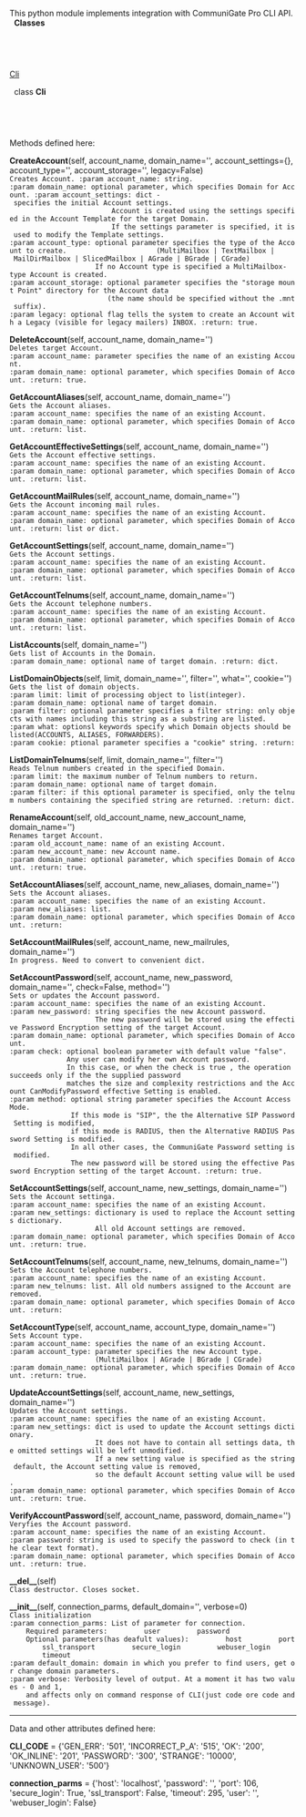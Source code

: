 

This python module implements integration with CommuniGate Pro CLI API.
 
 **Classes**

`      `

 

[Cli](cli.html#Cli)

 
 class **Cli**

`   `

 

Methods defined here:

**CreateAccount**(self, account\_name, domain\_name='', account\_settings={}, account\_type='', account\_storage='', legacy=False)  
`Creates Account. :param account_name: string. :param domain_name: optional parameter, which specifies Domain for Account. :param account_settings: dict - specifies the initial Account settings.                          Account is created using the settings specified in the Account Template for the target Domain.                          If the settings parameter is specified, it is used to modify the Template settings. :param account_type: optional parameter specifies the type of the Account to create.                      (MultiMailbox | TextMailbox | MailDirMailbox | SlicedMailbox | AGrade | BGrade | CGrade)                      If no Account type is specified a MultiMailbox-type Account is created. :param account_storage: optional parameter specifies the "storage mount Point" directory for the Account data                         (the name should be specified without the .mnt suffix). :param legacy: optional flag tells the system to create an Account with a Legacy (visible for legacy mailers) INBOX. :return: true.`

**DeleteAccount**(self, account\_name, domain\_name='')  
`Deletes target Account. :param account_name: parameter specifies the name of an existing Account. :param domain_name: optional parameter, which specifies Domain of Account. :return: true.`

**GetAccountAliases**(self, account\_name, domain\_name='')  
`Gets the Account aliases. :param account_name: specifies the name of an existing Account. :param domain_name: optional parameter, which specifies Domain of Account. :return: list.`

**GetAccountEffectiveSettings**(self, account\_name, domain\_name='')  
`Gets the Account effective settings. :param account_name: specifies the name of an existing Account. :param domain_name: optional parameter, which specifies Domain of Account. :return: list.`

**GetAccountMailRules**(self, account\_name, domain\_name='')  
`Gets the Account incoming mail rules. :param account_name: specifies the name of an existing Account. :param domain_name: optional parameter, which specifies Domain of Account. :return: list or dict.`

**GetAccountSettings**(self, account\_name, domain\_name='')  
`Gets the Account settings. :param account_name: specifies the name of an existing Account. :param domain_name: optional parameter, which specifies Domain of Account. :return: list.`

**GetAccountTelnums**(self, account\_name, domain\_name='')  
`Gets the Account telephone numbers. :param account_name: specifies the name of an existing Account. :param domain_name: optional parameter, which specifies Domain of Account. :return: list.`

**ListAccounts**(self, domain\_name='')  
`Gets list of Accounts in the Domain. :param domain_name: optional name of target domain. :return: dict.`

**ListDomainObjects**(self, limit, domain\_name='', filter='', what='', cookie='')  
`Gets the list of domain objects. :param limit: limit of processing object to list(integer). :param domain_name: optional name of target domain. :param filter: optional parameter specifies a filter string: only objects with names including this string as a substring are listed. :param what: optionsl keywords specify which Domain objects should be listed(ACCOUNTS, ALIASES, FORWARDERS). :param cookie: ptional parameter specifies a "cookie" string. :return:`

**ListDomainTelnums**(self, limit, domain\_name='', filter='')  
`Reads Telnum numbers created in the specified Domain. :param limit: the maximum number of Telnum numbers to return. :param domain_name: optional name of target domain. :param filter: if this optional parameter is specified, only the telnum numbers containing the specified string are returned. :return: dict.`

**RenameAccount**(self, old\_account\_name, new\_account\_name, domain\_name='')  
`Renames target Account. :param old_account_name: name of an existing Account. :param new_account_name: new Account name. :param domain_name: optional parameter, which specifies Domain of Account. :return: true.`

**SetAccountAliases**(self, account\_name, new\_aliases, domain\_name='')  
`Sets the Account aliases. :param account_name: specifies the name of an existing Account. :param new_aliases: list. :param domain_name: optional parameter, which specifies Domain of Account. :return:`

**SetAccountMailRules**(self, account\_name, new\_mailrules, domain\_name='')  
`In progress. Need to convert to convenient dict.`

**SetAccountPassword**(self, account\_name, new\_password, domain\_name='', check=False, method='')  
`Sets or updates the Account password. :param account_name: specifies the name of an existing Account. :param new_password: string specifies the new Account password.                      The new password will be stored using the effective Password Encryption setting of the target Account. :param domain_name: optional parameter, which specifies Domain of Account. :param check: optional boolean parameter with default value "false".               Any user can modify her own Account password.               In this case, or when the check is true , the operation succeeds only if the the supplied password               matches the size and complexity restrictions and the Account CanModifyPassword effective Setting is enabled. :param method: optional string parameter specifies the Account Access Mode.                If this mode is "SIP", the the Alternative SIP Password Setting is modified,                if this mode is RADIUS, then the Alternative RADIUS Password Setting is modified.                In all other cases, the CommuniGate Password setting is modified.                The new password will be stored using the effective Password Encryption setting of the target Account. :return: true.`

**SetAccountSettings**(self, account\_name, new\_settings, domain\_name='')  
`Sets the Account settinga. :param account_name: specifies the name of an existing Account. :param new_settings: dictionary is used to replace the Account settings dictionary.                      All old Account settings are removed. :param domain_name: optional parameter, which specifies Domain of Account. :return: true.`

**SetAccountTelnums**(self, account\_name, new\_telnums, domain\_name='')  
`Sets the Account telephone numbers. :param account_name: specifies the name of an existing Account. :param new_telnums: list. All old numbers assigned to the Account are removed. :param domain_name: optional parameter, which specifies Domain of Account. :return:`

**SetAccountType**(self, account\_name, account\_type, domain\_name='')  
`Sets Account type. :param account_name: specifies the name of an existing Account. :param account_type: parameter specifies the new Account type.                      (MultiMailbox | AGrade | BGrade | CGrade) :param domain_name: optional parameter, which specifies Domain of Account. :return: true.`

**UpdateAccountSettings**(self, account\_name, new\_settings, domain\_name='')  
`Updates the Account settings. :param account_name: specifies the name of an existing Account. :param new_settings: dict is used to update the Account settings dictionary.                      It does not have to contain all settings data, the omitted settings will be left unmodified.                      If a new setting value is specified as the string default, the Account setting value is removed,                      so the default Account setting value will be used. :param domain_name: optional parameter, which specifies Domain of Account. :return: true.`

**VerifyAccountPassword**(self, account\_name, password, domain\_name='')  
`Veryfies the Account password. :param account_name: specifies the name of an existing Account. :param password: string is used to specify the password to check (in the clear text format). :param domain_name: optional parameter, which specifies Domain of Account. :return: true.`

**\_\_del\_\_**(self)  
`Class destructor. Closes socket.`

**\_\_init\_\_**(self, connection\_parms, default\_domain='', verbose=0)  
`Class initialization :param connection_parms: List of parameter for connection.     Required parameters:         user         password     Optional parameters(has deafult values):         host         port         ssl_transport         secure_login         webuser_login         timeout :param default_domain: domain in which you prefer to find users, get or change domain parameters. :param verbose: Verbosity level of output. At a moment it has two values - 0 and 1,     and affects only on command response of CLI(just code ore code and message).`

* * * * *

Data and other attributes defined here:

**CLI\_CODE** = {'GEN\_ERR': '501', 'INCORRECT\_P\_A': '515', 'OK': '200', 'OK\_INLINE': '201', 'PASSWORD': '300', 'STRANGE': '10000', 'UNKNOWN\_USER': '500'}

**connection\_parms** = {'host': 'localhost', 'password': '', 'port': 106, 'secure\_login': True, 'ssl\_transport': False, 'timeout': 295, 'user': '', 'webuser\_login': False}
